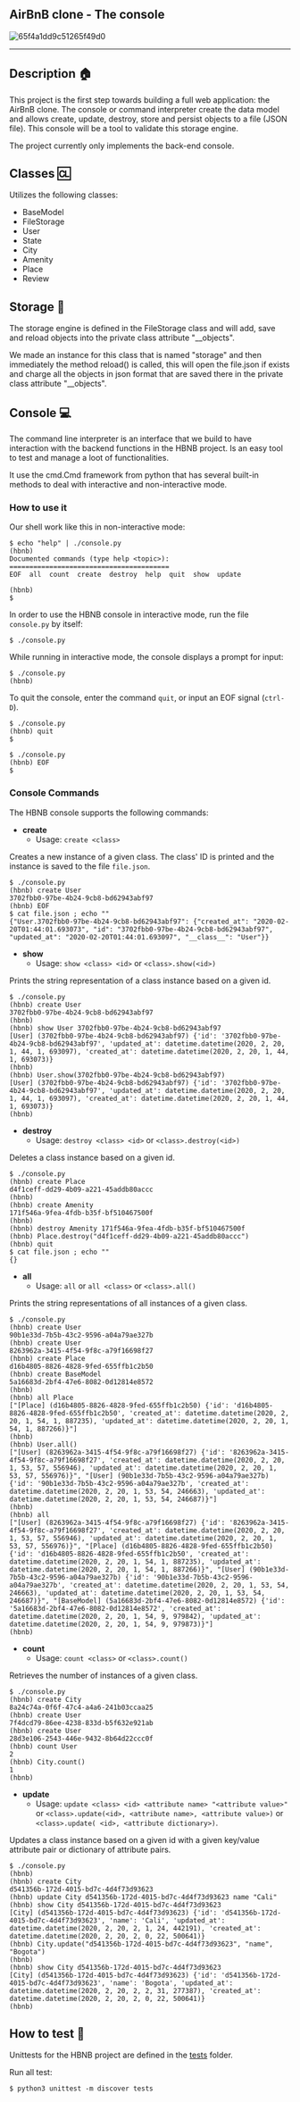 ## AirBnB clone - The console

![65f4a1dd9c51265f49d0](https://user-images.githubusercontent.com/51661100/182830165-5bd4a051-eb3a-44c6-b734-713069342c59.png)


<hr>

## Description :house:

This project is the first step towards building a full web application: the AirBnB clone.
The console or command interpreter create the data model and allows create, update, destroy, store and persist objects to a file (JSON file). This console will be a tool to validate this storage engine.

The project currently only implements the back-end console.

## Classes :cl:

Utilizes the following classes:

* BaseModel
* FileStorage
* User
* State
* City
* Amenity
* Place
* Review


## Storage :baggage_claim:

The storage engine is defined in the FileStorage class and will add, save and reload objects into the private class attribute "__objects".

We made an instance for this class that is named "storage" and then immediately the method reload() is called, this will open the file.json if exists and charge all the objects in json format that are saved there in the private class attribute "__objects".

## Console :computer:

The command line interpreter is an interface that we build to have interaction with the backend functions in the HBNB project. Is an easy tool to test and manage a loot of functionalities.

It use the cmd.Cmd framework from python that has several built-in methods to deal with interactive and non-interactive mode.

### How to use it

Our shell work like this in non-interactive mode:
```
$ echo "help" | ./console.py
(hbnb) 
Documented commands (type help <topic>):
========================================
EOF  all  count  create  destroy  help  quit  show  update

(hbnb) 
$
```

In order to use the HBNB console in interactive mode, run the 
file `console.py` by itself:

```
$ ./console.py
```

While running in interactive mode, the console displays a prompt for input:

```
$ ./console.py
(hbnb) 
```

To quit the console, enter the command `quit`, or input an EOF signal 
(`ctrl-D`).

```
$ ./console.py
(hbnb) quit
$
```

```
$ ./console.py
(hbnb) EOF
$
```

### Console Commands

The HBNB console supports the following commands:

* **create**
  * Usage: `create <class>`

Creates a new instance of a given class. The class' ID is printed and 
the instance is saved to the file `file.json`.

```
$ ./console.py
(hbnb) create User
3702fbb0-97be-4b24-9cb8-bd62943abf97
(hbnb) EOF
$ cat file.json ; echo ""
{"User.3702fbb0-97be-4b24-9cb8-bd62943abf97": {"created_at": "2020-02-20T01:44:01.693073", "id": "3702fbb0-97be-4b24-9cb8-bd62943abf97", "updated_at": "2020-02-20T01:44:01.693097", "__class__": "User"}}

```

* **show**
  * Usage: `show <class> <id>` or `<class>.show(<id>)`

Prints the string representation of a class instance based on a given id.

```
$ ./console.py
(hbnb) create User
3702fbb0-97be-4b24-9cb8-bd62943abf97
(hbnb)
(hbnb) show User 3702fbb0-97be-4b24-9cb8-bd62943abf97
[User] (3702fbb0-97be-4b24-9cb8-bd62943abf97) {'id': '3702fbb0-97be-4b24-9cb8-bd62943abf97', 'updated_at': datetime.datetime(2020, 2, 20, 1, 44, 1, 693097), 'created_at': datetime.datetime(2020, 2, 20, 1, 44, 1, 693073)}
(hbnb)
(hbnb) User.show(3702fbb0-97be-4b24-9cb8-bd62943abf97)
[User] (3702fbb0-97be-4b24-9cb8-bd62943abf97) {'id': '3702fbb0-97be-4b24-9cb8-bd62943abf97', 'updated_at': datetime.datetime(2020, 2, 20, 1, 44, 1, 693097), 'created_at': datetime.datetime(2020, 2, 20, 1, 44, 1, 693073)}
(hbnb)
```
* **destroy**
  * Usage: `destroy <class> <id>` or `<class>.destroy(<id>)`

Deletes a class instance based on a given id.

```
$ ./console.py
(hbnb) create Place
d4f1ceff-dd29-4b09-a221-45addb80accc
(hbnb) 
(hbnb) create Amenity
171f546a-9fea-4fdb-b35f-bf510467500f
(hbnb) 
(hbnb) destroy Amenity 171f546a-9fea-4fdb-b35f-bf510467500f
(hbnb) Place.destroy("d4f1ceff-dd29-4b09-a221-45addb80accc")
(hbnb) quit
$ cat file.json ; echo ""
{}
```

* **all**
  * Usage: `all` or `all <class>` or `<class>.all()`

Prints the string representations of all instances of a given class.

```
$ ./console.py
(hbnb) create User
90b1e33d-7b5b-43c2-9596-a04a79ae327b
(hbnb) create User
8263962a-3415-4f54-9f8c-a79f16698f27
(hbnb) create Place
d16b4805-8826-4828-9fed-655ffb1c2b50
(hbnb) create BaseModel
5a16683d-2bf4-47e6-8082-0d12814e8572
(hbnb) 
(hbnb) all Place
["[Place] (d16b4805-8826-4828-9fed-655ffb1c2b50) {'id': 'd16b4805-8826-4828-9fed-655ffb1c2b50', 'created_at': datetime.datetime(2020, 2, 20, 1, 54, 1, 887235), 'updated_at': datetime.datetime(2020, 2, 20, 1, 54, 1, 887266)}"]
(hbnb) 
(hbnb) User.all()
["[User] (8263962a-3415-4f54-9f8c-a79f16698f27) {'id': '8263962a-3415-4f54-9f8c-a79f16698f27', 'created_at': datetime.datetime(2020, 2, 20, 1, 53, 57, 556946), 'updated_at': datetime.datetime(2020, 2, 20, 1, 53, 57, 556976)}", "[User] (90b1e33d-7b5b-43c2-9596-a04a79ae327b) {'id': '90b1e33d-7b5b-43c2-9596-a04a79ae327b', 'created_at': datetime.datetime(2020, 2, 20, 1, 53, 54, 246663), 'updated_at': datetime.datetime(2020, 2, 20, 1, 53, 54, 246687)}"]
(hbnb) 
(hbnb) all
["[User] (8263962a-3415-4f54-9f8c-a79f16698f27) {'id': '8263962a-3415-4f54-9f8c-a79f16698f27', 'created_at': datetime.datetime(2020, 2, 20, 1, 53, 57, 556946), 'updated_at': datetime.datetime(2020, 2, 20, 1, 53, 57, 556976)}", "[Place] (d16b4805-8826-4828-9fed-655ffb1c2b50) {'id': 'd16b4805-8826-4828-9fed-655ffb1c2b50', 'created_at': datetime.datetime(2020, 2, 20, 1, 54, 1, 887235), 'updated_at': datetime.datetime(2020, 2, 20, 1, 54, 1, 887266)}", "[User] (90b1e33d-7b5b-43c2-9596-a04a79ae327b) {'id': '90b1e33d-7b5b-43c2-9596-a04a79ae327b', 'created_at': datetime.datetime(2020, 2, 20, 1, 53, 54, 246663), 'updated_at': datetime.datetime(2020, 2, 20, 1, 53, 54, 246687)}", "[BaseModel] (5a16683d-2bf4-47e6-8082-0d12814e8572) {'id': '5a16683d-2bf4-47e6-8082-0d12814e8572', 'created_at': datetime.datetime(2020, 2, 20, 1, 54, 9, 979842), 'updated_at': datetime.datetime(2020, 2, 20, 1, 54, 9, 979873)}"]
(hbnb) 
```

* **count**
  * Usage: `count <class>` or `<class>.count()`

Retrieves the number of instances of a given class.

```
$ ./console.py
(hbnb) create City
8a24c74a-0f6f-47c4-a4a6-241b03ccaa25
(hbnb) create User
7f4dcd79-86ee-4238-833d-b5f632e921ab
(hbnb) create User
28d3e106-2543-446e-9432-8b64d22ccc0f
(hbnb) count User
2
(hbnb) City.count()
1
(hbnb) 
```

* **update**
  * Usage: `update <class> <id> <attribute name> "<attribute value>"` or
`<class>.update(<id>, <attribute name>, <attribute value>)` or `<class>.update(
<id>, <attribute dictionary>)`.

Updates a class instance based on a given id with a given key/value attribute 
pair or dictionary of attribute pairs. 
```
$ ./console.py
(hbnb) 
(hbnb) create City
d541356b-172d-4015-bd7c-4d4f73d93623
(hbnb) update City d541356b-172d-4015-bd7c-4d4f73d93623 name "Cali"
(hbnb) show City d541356b-172d-4015-bd7c-4d4f73d93623
[City] (d541356b-172d-4015-bd7c-4d4f73d93623) {'id': 'd541356b-172d-4015-bd7c-4d4f73d93623', 'name': 'Cali', 'updated_at': datetime.datetime(2020, 2, 20, 2, 1, 24, 442191), 'created_at': datetime.datetime(2020, 2, 20, 2, 0, 22, 500641)}
(hbnb) City.update("d541356b-172d-4015-bd7c-4d4f73d93623", "name", "Bogota")
(hbnb)
(hbnb) show City d541356b-172d-4015-bd7c-4d4f73d93623
[City] (d541356b-172d-4015-bd7c-4d4f73d93623) {'id': 'd541356b-172d-4015-bd7c-4d4f73d93623', 'name': 'Bogota', 'updated_at': datetime.datetime(2020, 2, 20, 2, 2, 31, 277387), 'created_at': datetime.datetime(2020, 2, 20, 2, 0, 22, 500641)}
(hbnb) 
```

## How to test :straight_ruler:

Unittests for the HBNB project are defined in the [tests](./tests) 
folder. 

Run all test:
```
$ python3 unittest -m discover tests
```

